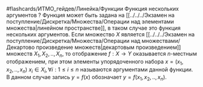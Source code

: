 #flashcards/ИТМО_гейдев/Линейка/Функции
Функция нескольких аргументов
?
Функция может быть задана на [[../../../Экзамен на поступление/Дискретка/Множества/Операции над элементами множества|линейном пространстве]], в таком случае это функция нескольких аргументов.
Если множество $X$ является [[../../../Экзамен на поступление/Дискретка/Множества/Операции над множествами/Декартово произведение множеств|декартовым произведением]] множеств $X_1, X_2, .., X_n$, то отображение $f:X \to Y$ оказывается $n$-местным отображением, при этом элементы упорядоченного набора $x = (x_1, x_2, .., x_n)$ $x_i \in X_i, \forall i: 1\le i \le n$ называются аргументами данной функции.
В данном случае запись $y = f(x)$ обозначает $y = f(x_1, x_2, .., x_n)$.
